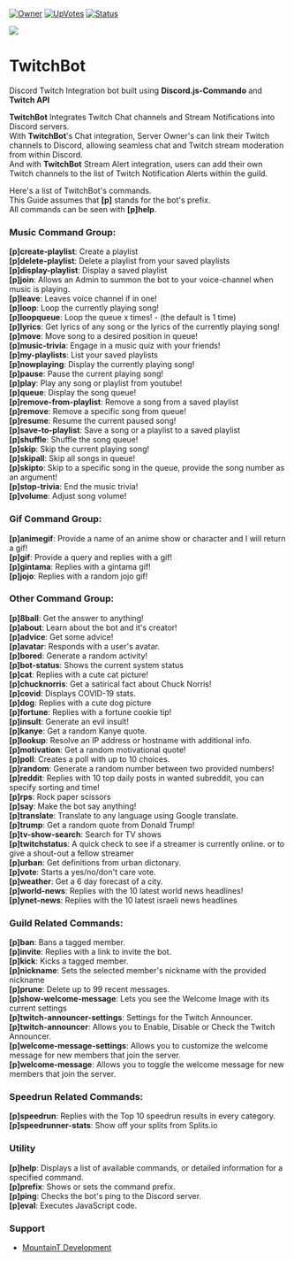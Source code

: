 [![Owner](https://top.gg/api/widget/owner/727930437997166653.svg?noavatar=true)](https://top.gg/bot/727930437997166653)
[![UpVotes](https://top.gg/api/widget/upvotes/727930437997166653.svg?noavatar=true)](https://top.gg/bot/727930437997166653)
[![Status](https://top.gg/api/widget/status/727930437997166653.svg?noavatar=true)](https://top.gg/bot/727930437997166653)

![](https://www.tubefilter.com/wp-content/uploads/2015/12/Twitch-Co-Stream-Game-Awards-PlayStation-Experience-2015.jpg)
# TwitchBot
Discord Twitch Integration bot built using **Discord.js-Commando** and **Twitch API**


**TwitchBot** Integrates Twitch Chat channels and Stream Notifications into Discord servers.<br>
With **TwitchBot**'s Chat integration, Server Owner's can link their Twitch channels to Discord, allowing seamless chat and Twitch stream moderation from within Discord.<br>
And with **TwitchBot** Stream Alert integration, users can add their own Twitch channels to the list of Twitch Notification Alerts within the guild.


Here's a list of TwitchBot's commands.<br>
This Guide assumes that **[p]** stands for the bot's prefix.<br>
All commands can be seen with **[p]help**.


### Music Command Group:
**[p]create-playlist**: Create a playlist<br>
**[p]delete-playlist**: Delete a playlist from your saved playlists<br>
**[p]display-playlist**: Display a saved playlist<br>
**[p]join**: Allows an Admin to summon the bot to your voice-channel when music is playing.<br>
**[p]leave**: Leaves voice channel if in one!<br>
**[p]loop**: Loop the currently playing song!<br>
**[p]loopqueue**: Loop the queue x times! - (the default is 1 time)<br>
**[p]lyrics**: Get lyrics of any song or the lyrics of the currently playing song!<br>
**[p]move**: Move song to a desired position in queue!<br>
**[p]music-trivia**: Engage in a music quiz with your friends!<br>
**[p]my-playlists**: List your saved playlists<br>
**[p]nowplaying**: Display the currently playing song!<br>
**[p]pause**: Pause the current playing song!<br>
**[p]play**: Play any song or playlist from youtube!<br>
**[p]queue**: Display the song queue!<br>
**[p]remove-from-playlist**: Remove a song from a saved playlist<br>
**[p]remove**: Remove a specific song from queue!<br>
**[p]resume**: Resume the current paused song!<br>
**[p]save-to-playlist**: Save a song or a playlist to a saved playlist<br>
**[p]shuffle**: Shuffle the song queue!<br>
**[p]skip**: Skip the current playing song!<br>
**[p]skipall**: Skip all songs in queue!<br>
**[p]skipto**: Skip to a specific song in the queue, provide the song number as an argument!<br>
**[p]stop-trivia**: End the music trivia!<br>
**[p]volume**: Adjust song volume!<br>

### Gif Command Group:
**[p]animegif**: Provide a name of an anime show or character and I will return a gif!<br>
**[p]gif**: Provide a query and replies with a gif!<br>
**[p]gintama**: Replies with a gintama gif!<br>
**[p]jojo**: Replies with a random jojo gif!<br>

### Other Command Group:
**[p]8ball**: Get the answer to anything!<br>
**[p]about**: Learn about the bot and it's creator!<br>
**[p]advice**: Get some advice!<br>
**[p]avatar**: Responds with a user's avatar.<br>
**[p]bored**: Generate a random activity!<br>
**[p]bot-status**: Shows the current system status<br>
**[p]cat**: Replies with a cute cat picture!<br>
**[p]chucknorris**: Get a satirical fact about Chuck Norris!<br>
**[p]covid**: Displays COVID-19 stats.<br>
**[p]dog**: Replies with a cute dog picture<br>
**[p]fortune**: Replies with a fortune cookie tip!<br>
**[p]insult**: Generate an evil insult!<br>
**[p]kanye**: Get a random Kanye quote.<br>
**[p]lookup**: Resolve an IP address or hostname with additional info.<br>
**[p]motivation**: Get a random motivational quote!<br>
**[p]poll**: Creates a poll with up to 10 choices.<br>
**[p]random**: Generate a random number between two provided numbers!<br>
**[p]reddit**: Replies with 10 top daily posts in wanted subreddit, you can specify sorting and time!<br>
**[p]rps**: Rock paper scissors<br>
**[p]say**: Make the bot say anything!<br>
**[p]translate**: Translate to any language using Google translate.<br>
**[p]trump**: Get a random quote from Donald Trump!<br>
**[p]tv-show-search**: Search for TV shows<br>
**[p]twitchstatus**: A quick check to see if a streamer is currently online. or to give a shout-out a fellow streamer<br>
**[p]urban**: Get definitions from urban dictonary.<br>
**[p]vote**: Starts a yes/no/don't care vote.<br>
**[p]weather**: Get a 6 day forecast of a city.<br>
**[p]world-news**: Replies with the 10 latest world news headlines!<br>
**[p]ynet-news**: Replies with the 10 latest israeli news headlines<br>

### Guild Related Commands:
**[p]ban**: Bans a tagged member.<br>
**[p]invite**: Replies with a link to invite the bot.<br>
**[p]kick**: Kicks a tagged member.<br>
**[p]nickname**: Sets the selected member's nickname with the provided nickname<br>
**[p]prune**: Delete up to 99 recent messages.<br>
**[p]show-welcome-message**: Lets you see the Welcome Image with its current settings<br>
**[p]twitch-announcer-settings**: Settings for the Twitch Announcer.<br>
**[p]twitch-announcer**: Allows you to Enable, Disable or Check the Twitch Announcer.<br>
**[p]welcome-message-settings**: Allows you to customize the welcome message for new members that join the server.<br>
**[p]welcome-message**: Allows you to toggle the welcome message for new members that join the server.<br>

### Speedrun Related Commands:
**[p]speedrun**: Replies with the Top 10 speedrun results in every category.<br>
**[p]speedrunner-stats**: Show off your splits from Splits.io<br>

### Utility
**[p]help**: Displays a list of available commands, or detailed information for a specified command.<br>
**[p]prefix**: Shows or sets the command prefix.<br>
**[p]ping**: Checks the bot's ping to the Discord server.<br>
**[p]eval**: Executes JavaScript code.<br>

### Support
- [MountainT Development](https://dsc.gg/mtdev)
